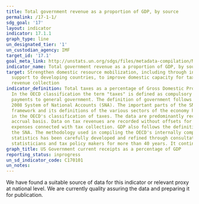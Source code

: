 ```yaml
---
title: Total government revenue as a proportion of GDP, by source
permalink: /17-1-1/
sdg_goal: '17'
layout: indicator
indicator: 17.1.1
graph_type: line
un_designated_tier: '1'
un_custodian_agency: IMF
target_id: '17.1'
goal_meta_link: http://unstats.un.org/sdgs/files/metadata-compilation/Metadata-Goal-17.pdf
indicator_name: Total government revenue as a proportion of GDP, by source
target: Strengthen domestic resource mobilization, including through international
  support to developing countries, to improve domestic capacity for tax and other
  revenue collection
indicator_definition: Total taxes as a percentage of Gross Domestic Product (GDP).
  In the OECD classification the term "taxes" is defined as compulsory unrequited
  payments to general government. The definition of government follows that of the
  2008 System of National Accounts (SNA). The important parts of the SNA's conceptual
  framework and its definitions of the various sectors of the economy have been reflected
  in the OECD's classification of taxes. The data are predominantly recorded on an
  accrual basis. Data on tax revenues are recorded without offsets for the administrative
  expenses connected with tax collection. GDP also follows the definition used in
  the SNA. The methodology used in compiling the OECD's internally comparable revenue
  statistics has been carefully developed and refined through consultation with national
  statisticians and tax policy makers for more than 40 years. It continues to evolve.
graph_title: US Government current receipts as a percentage of GDP
reporting_status: inprogress
un_sd_indicator_code: C170101
un_notes:
---
```


We have found a suitable source of data for this indicator or relevant proxy at national level. We are currently quality assuring the data and preparing it for publication.
